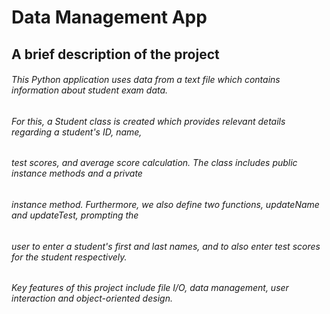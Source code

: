 # Data Management App
## A brief description of the project

###### This Python application uses data from a text file which contains information about student exam data.
###### For this, a Student class is created which provides relevant details regarding a student's ID, name,
###### test scores, and average score calculation. The class includes public instance methods and a private
###### instance method. Furthermore, we also define two functions, updateName and updateTest, prompting the
###### user to enter a student's first and last names, and to also enter test scores for the student respectively.



###### Key features of this project include file I/O, data management, user interaction and object-oriented design.







